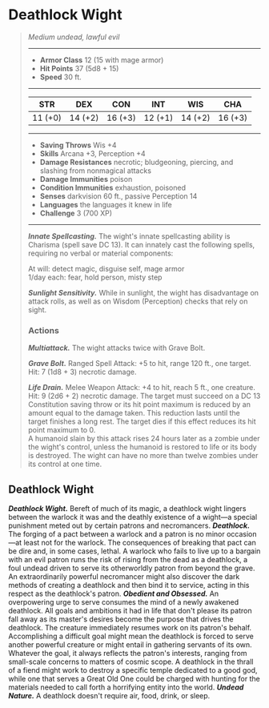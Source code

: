 # Deathlock Wight
>*Medium undead, lawful evil*
>___
>- **Armor Class** 12 (15 with mage armor)
>- **Hit Points** 37 (5d8 + 15)
>- **Speed** 30 ft.
>___
>|STR|DEX|CON|INT|WIS|CHA|
>|:---:|:---:|:---:|:---:|:---:|:---:|
>|11 (+0)|14 (+2)|16 (+3)|12 (+1)|14 (+2)|16 (+3)|
>___
>- **Saving Throws** Wis +4
>- **Skills** Arcana +3, Perception +4
>- **Damage Resistances** necrotic; bludgeoning, piercing, and slashing from nonmagical attacks
>- **Damage Immunities** poison
>- **Condition Immunities** exhaustion, poisoned
>- **Senses** darkvision 60 ft., passive Perception 14
>- **Languages** the languages it knew in life
>- **Challenge** 3 (700 XP)
>___
>***Innate Spellcasting.*** The wight's innate spellcasting ability is Charisma (spell save DC 13). It can innately cast the following spells, requiring no verbal or material components:  
>
>At will: detect magic, disguise self, mage armor  
>1/day each: fear, hold person, misty step  
>
>
>***Sunlight Sensitivity.*** While in sunlight, the wight has disadvantage on attack rolls, as well as on Wisdom (Perception) checks that rely on sight.  
>
>### Actions
>***Multiattack.*** The wight attacks twice with Grave Bolt.  
>
>***Grave Bolt.*** Ranged Spell Attack: +5 to hit, range 120 ft., one target. Hit: 7 (1d8 + 3) necrotic damage.  
>
>***Life Drain.*** Melee Weapon Attack: +4 to hit, reach 5 ft., one creature. Hit: 9 (2d6 + 2) necrotic damage. The target must succeed on a DC 13 Constitution saving throw or its hit point maximum is reduced by an amount equal to the damage taken. This reduction lasts until the target finishes a long rest. The target dies if this effect reduces its hit point maximum to 0.  
>A humanoid slain by this attack rises 24 hours later as a zombie under the wight's control, unless the humanoid is restored to life or its body is destroyed. The wight can have no more than twelve zombies under its control at one time.
## Deathlock Wight
***Deathlock Wight.*** Bereft of much of its magic, a deathlock wight lingers between the warlock it was and the deathly existence of a wight—a special punishment meted out by certain patrons and necromancers.
***Deathlock.*** The forging of a pact between a warlock and a patron is no minor occasion—at least not for the warlock. The consequences of breaking that pact can be dire and, in some cases, lethal. A warlock who fails to live up to a bargain with an evil patron runs the risk of rising from the dead as a deathlock, a foul undead driven to serve its otherworldly patron from beyond the grave.
An extraordinarily powerful necromancer might also discover the dark methods of creating a deathlock and then bind it to service, acting in this respect as the deathlock's patron.
***Obedient and Obsessed.*** An overpowering urge to serve consumes the mind of a newly awakened deathlock. All goals and ambitions it had in life that don't please its patron fall away as its master's desires become the purpose that drives the deathlock.
The creature immediately resumes work on its patron's behalf. Accomplishing a difficult goal might mean the deathlock is forced to serve another powerful creature or might entail in gathering servants of its own.
Whatever the goal, it always reflects the patron's interests, ranging from small-scale concerns to matters of cosmic scope. A deathlock in the thrall of a fiend might work to destroy a specific temple dedicated to a good god, while one that serves a Great Old One could be charged with hunting for the materials needed to call forth a horrifying entity into the world.
***Undead Nature.*** A deathlock doesn't require air, food, drink, or sleep.